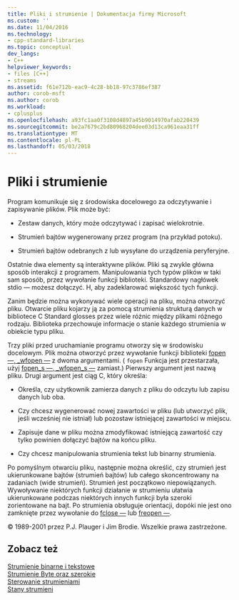 ```yaml
---
title: Pliki i strumienie | Dokumentacja firmy Microsoft
ms.custom: ''
ms.date: 11/04/2016
ms.technology:
- cpp-standard-libraries
ms.topic: conceptual
dev_langs:
- C++
helpviewer_keywords:
- files [C++]
- streams
ms.assetid: f61e712b-eac9-4c28-bb18-97c3786ef387
author: corob-msft
ms.author: corob
ms.workload:
- cplusplus
ms.openlocfilehash: a93fc1aa0f3108d4897a45b9014970afab220439
ms.sourcegitcommit: be2a7679c2bd80968204dee03d13ca961eaa31ff
ms.translationtype: MT
ms.contentlocale: pl-PL
ms.lasthandoff: 05/03/2018
---
```

# <a name="files-and-streams"></a>Pliki i strumienie
Program komunikuje się z środowiska docelowego za odczytywanie i zapisywanie plików. Plik może być:  
  
-   Zestaw danych, który może odczytywać i zapisać wielokrotnie.  
  
-   Strumień bajtów wygenerowany przez program (na przykład potoku).  
  
-   Strumień bajtów odebranych z lub wysyłane do urządzenia peryferyjne.  
  
 Ostatnie dwa elementy są interaktywne plików. Pliki są zwykle główna sposób interakcji z programem. Manipulowania tych typów plików w taki sam sposób, przez wywołanie funkcji biblioteki. Standardowy nagłówek stdio — możesz dołączyć. H, aby zadeklarować większość tych funkcji.  
  
 Zanim będzie można wykonywać wiele operacji na pliku, można otworzyć pliku. Otwarcie pliku kojarzy ją za pomocą strumienia strukturą danych w bibliotece C Standard glosses przez wiele różnic między plikami różnego rodzaju. Biblioteka przechowuje informacje o stanie każdego strumienia w obiekcie typu pliku.  
  
 Trzy pliki przed uruchamianie programu otworzy się w środowisku docelowym. Plik można otworzyć przez wywołanie funkcji biblioteki [fopen —, _wfopen —](../c-runtime-library/reference/fopen-wfopen.md) z dwoma argumentami. ( `fopen` Funkcja jest przestarzała, użyj [fopen_s —, _wfopen_s —](../c-runtime-library/reference/fopen-s-wfopen-s.md) zamiast.) Pierwszy argument jest nazwą pliku. Drugi argument jest ciąg C, który określa:  
  
-   Określa, czy użytkownik zamierza danych z pliku do odczytu lub zapisu danych lub oba.  
  
-   Czy chcesz wygenerować nowej zawartości w pliku (lub utworzyć plik, jeśli wcześniej nie istniał) lub pozostaw istniejącej zawartości w miejscu.  
  
-   Zapisuje dane w pliku można zmodyfikować istniejącą zawartość czy tylko powinien dołączyć bajtów na końcu pliku.  
  
-   Czy chcesz manipulowania strumienia tekst lub binarny strumienia.  
  
 Po pomyślnym otwarciu pliku, następnie można określić, czy strumień jest ukierunkowane bajtów (strumień bajtów) lub całego skoncentrowany na zadaniach (wide strumień). Strumień jest początkowo niepowiązanych. Wywoływanie niektórych funkcji działanie w strumieniu ułatwia ukierunkowane podczas niektórych innych funkcji była szeroki zorientowane na bajt. Po strumienia obsługuje orientacji, dopóki nie jest ono zamknięte przez wywołanie do [fclose —](../c-runtime-library/reference/fclose-fcloseall.md) lub [freopen —](../c-runtime-library/reference/freopen-wfreopen.md).  
  
 © 1989-2001 przez P.J. Plauger i Jim Brodie. Wszelkie prawa zastrzeżone.  
  
## <a name="see-also"></a>Zobacz też  
 [Strumienie binarne i tekstowe](../c-runtime-library/text-and-binary-streams.md)   
 [Strumienie Byte oraz szerokie](../c-runtime-library/byte-and-wide-streams.md)   
 [Sterowanie strumieniami](../c-runtime-library/controlling-streams.md)   
 [Stany strumieni](../c-runtime-library/stream-states.md)